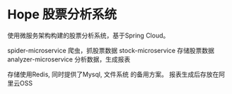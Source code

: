 

Hope 股票分析系统
======

使用微服务架构构建的股票分析系统，基于Spring Cloud。

spider-microservice  爬虫，抓股票数据
stock-microservice   存储股票数据
analyzer-microservice   分析数据，生成报表

存储使用Redis, 同时提供了Mysql, 文件系统 的备用方案。
报表生成后存放在阿里云OSS